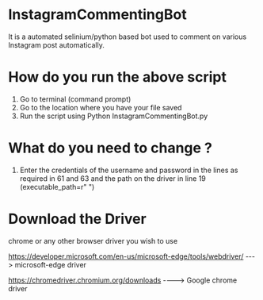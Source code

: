 # InstagramCommentingBot
It is a automated selinium/python based bot used to comment on various  Instagram post automatically.

# How do you run the above script 

1. Go to terminal (command prompt)
2. Go to the location where you have your file saved
3. Run the script using Python InstagramCommentingBot.py
  
# What do you need to change ?
1. Enter the credentials of the username and password in the lines as required in 61 and 63 and the path on the driver in line 19 (executable_path=r"  ")


# Download the Driver 
chrome or any other browser driver you wish to use
  
https://developer.microsoft.com/en-us/microsoft-edge/tools/webdriver/  ---> microsoft-edge driver

https://chromedriver.chromium.org/downloads  ----> Google chrome driver 
